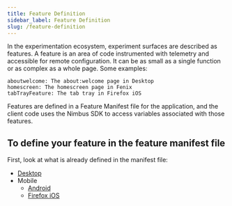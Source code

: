 ```yaml
---
title: Feature Definition
sidebar_label: Feature Definition
slug: /feature-definition
---
```


In the experimentation ecosystem, experiment surfaces are described as features. A feature is an area of code instrumented with telemetry and accessible for remote configuration. It can be as small as a single function or as complex as a whole page. Some examples:

    aboutwelcome: The about:welcome page in Desktop
    homescreen: The homescreen page in Fenix
    tabTrayFeature: The tab tray in Firefox iOS


Features are defined in a Feature Manifest file for the application, and the client code uses the Nimbus SDK to access variables associated with those features.

## To define your feature in the feature manifest file
First, look at what is already defined in the manifest file:
* [Desktop](https://searchfox.org/mozilla-central/source/toolkit/components/nimbus/FeatureManifest.yaml)
* Mobile
    * [Android](https://github.com/mozilla-mobile/fenix/blob/main/nimbus.fml.yaml)
    * [Firefox iOS](https://github.com/mozilla-mobile/firefox-ios/blob/main/nimbus.fml.yaml)
